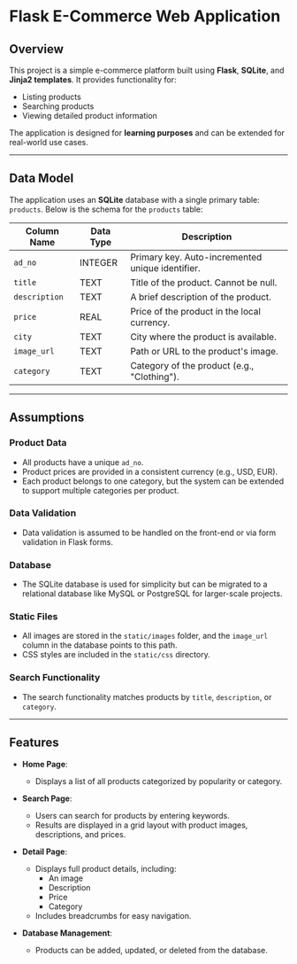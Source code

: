 
# Flask E-Commerce Web Application

## Overview

This project is a simple e-commerce platform built using **Flask**, **SQLite**, and **Jinja2 templates**. It provides functionality for:
- Listing products
- Searching products
- Viewing detailed product information

The application is designed for **learning purposes** and can be extended for real-world use cases.

---

## Data Model

The application uses an **SQLite** database with a single primary table: `products`. Below is the schema for the `products` table:

| **Column Name** | **Data Type** | **Description**                                      |
|------------------|---------------|------------------------------------------------------|
| `ad_no`          | INTEGER       | Primary key. Auto-incremented unique identifier.     |
| `title`          | TEXT          | Title of the product. Cannot be null.               |
| `description`    | TEXT          | A brief description of the product.                 |
| `price`          | REAL          | Price of the product in the local currency.          |
| `city`           | TEXT          | City where the product is available.                |
| `image_url`      | TEXT          | Path or URL to the product's image.                 |
| `category`       | TEXT          | Category of the product (e.g., "Clothing").         |

---

## Assumptions

### Product Data
- All products have a unique `ad_no`.
- Product prices are provided in a consistent currency (e.g., USD, EUR).
- Each product belongs to one category, but the system can be extended to support multiple categories per product.

### Data Validation
- Data validation is assumed to be handled on the front-end or via form validation in Flask forms.

### Database
- The SQLite database is used for simplicity but can be migrated to a relational database like MySQL or PostgreSQL for larger-scale projects.

### Static Files
- All images are stored in the `static/images` folder, and the `image_url` column in the database points to this path.
- CSS styles are included in the `static/css` directory.

### Search Functionality
- The search functionality matches products by `title`, `description`, or `category`.

---

## Features

- **Home Page**:
  - Displays a list of all products categorized by popularity or category.

- **Search Page**:
  - Users can search for products by entering keywords.
  - Results are displayed in a grid layout with product images, descriptions, and prices.

- **Detail Page**:
  - Displays full product details, including:
    - An image
    - Description
    - Price
    - Category
  - Includes breadcrumbs for easy navigation.

- **Database Management**:
  - Products can be added, updated, or deleted from the database.

